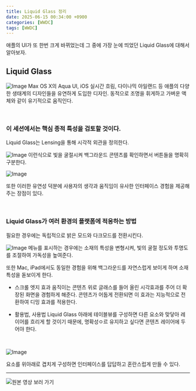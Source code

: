 ```yaml
---
title: Liquid Glass 정리
date: 2025-06-15 00:34:00 +0900
categories: [WWDC]
tags: [WWDC]
---
```


애플의 UI가 또 한번 크게 바뀌었는데 그 중에 가장 눈에 띄었던 Liquid Glass에 대해서 알아보자.

## Liquid Glass
![Image](https://github.com/user-attachments/assets/d630f8a7-d0a9-4b78-bf1b-859b548a99c5)
Max OS X의 Aqua UI, iOS 실시간 흐림, 다이나믹 아일랜드 등 애플의 다양한 생태계의 디자인들을 유연하게 도입한 디자인.
동적으로 조명을 휘게하고 가벼운 액체와 같이 유기적으로 움직인다.

</br>

### 이 세션에서는 핵심 종적 특성을 검토할 것이다.
Liquid Glass는 Lensing을 통해 시각적 외관을 정의한다.

![Image](https://github.com/user-attachments/assets/27ba3cfb-e5d4-40e4-87f3-beac23f76927)
이런식으로 빛을 굴절시켜 백그라운드 콘텐츠를 확인하면서 버튼들을 명확히 구분한다.

![Image](https://github.com/user-attachments/assets/5676eb45-26e0-44dd-adf3-63da29e16b2c)

또한 이러한 유연성 덕분에 사용자의 생각과 움직임이 유사한 인터페이스 경험을 제공해주는 장점이 있다.

</br>

### Liquid Glass가 여러 환경의 플랫폼에 적응하는 방법
필요한 경우에는 독립적으로 밝은 모드와 다크모드를 전환시킨다.

![Image](https://github.com/user-attachments/assets/47afff39-a9a2-4756-b1b6-37763b4816f0)
메뉴를 표시하는 경우에는 소재의 특성을 변형시켜, 빛의 굴절 정도와 투명도를 조절하여 가독성을 높여준다.

또한 Mac, iPad에서도 동일한 경험을 위해 백그라운드를 자연스럽게 보이게 하며 소재 특성을 돋보이게 한다.


- 스크롤 엣지 효과
움직이는 콘텐츠 위로 글래스를 들어 올린 시각효과를 주어 더 확장된 화면을 경험하게 해준다.
콘텐츠가 어둡게 전환되면 이 효과는 지능적으로 전환하여 디밍 효과를 적용한다.


- 활용법, 사용법
Liquid Glass 아래에 테이블뷰를 구성하면 다른 요소와 맞닿아 레이어를 흐리게 할 것이기 때문에, 명확성ㅇ르 유지하고 싶다면 콘텐츠 레이어에 두어야 한다.
</br>

![Image](https://github.com/user-attachments/assets/8e5f7d70-c7ca-4b9f-b854-be8c801114a5)

요소를 위아래로 겹치게 구성하면 인터페이스를 답답하고 혼란스럽게 만들 수 있다.


---
![원본 영상 보러 가기](https://developer.apple.com/kr/videos/play/wwdc2025/219/)
